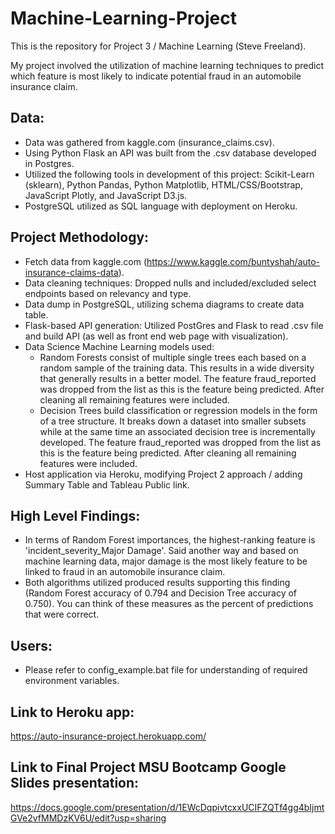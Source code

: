 # Machine-Learning-Project

This is the repository for Project 3 / Machine Learning (Steve Freeland).

My project involved the utilization of machine learning techniques to predict which feature is most likely to indicate potential fraud in an automobile insurance claim. 

## Data:

- Data was gathered from kaggle.com (insurance_claims.csv).
- Using Python Flask an API was built from the .csv database developed in Postgres.
- Utilized the following tools in development of this project: Scikit-Learn (sklearn), Python Pandas, Python Matplotlib, HTML/CSS/Bootstrap, JavaScript Plotly, and JavaScript D3.js.
- PostgreSQL utilized as SQL language with deployment on Heroku.

## Project Methodology:

- Fetch data from kaggle.com (https://www.kaggle.com/buntyshah/auto-insurance-claims-data).
- Data cleaning techniques: Dropped nulls and included/excluded select endpoints based on relevancy and type.
- Data dump in PostgreSQL, utilizing schema diagrams to create data table.
- Flask-based API generation: Utilized PostGres and Flask to read .csv file and build API (as well as front end web page with visualization).
- Data Science Machine Learning models used:
     - Random Forests consist of multiple single trees each based on a random sample of the training data. This results in a wide diversity that generally results in a better model. The feature fraud_reported was dropped from the list as this is the feature being predicted. After cleaning all remaining features were included.
     - Decision Trees build classification or regression models in the form of a tree structure. It breaks down a dataset into smaller subsets while at the same time an associated decision tree is incrementally developed. The feature fraud_reported was dropped from the list as this is the feature being predicted. After cleaning all remaining features were included.
- Host application via Heroku, modifying Project 2 approach / adding Summary Table and Tableau Public link.

## High Level Findings:

- In terms of Random Forest importances, the highest-ranking feature is 'incident_severity_Major Damage'. Said another way and based on machine learning data, major damage is the most likely feature to be linked to fraud in an automobile insurance claim.
- Both algorithms utilized produced results supporting this finding (Random Forest accuracy of 0.794 and Decision Tree accuracy of 0.750). You can think of these measures as the percent of predictions that were correct.

## Users:	

- Please refer to config_example.bat file for understanding of required environment variables.

## Link to Heroku app:
https://auto-insurance-project.herokuapp.com/  

## Link to Final Project MSU Bootcamp Google Slides presentation:
https://docs.google.com/presentation/d/1EWcDqpivtcxxUCIFZQTf4gg4bIjmtGVe2vfMMDzKV6U/edit?usp=sharing
